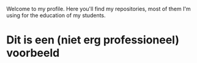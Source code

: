 Welcome to my profile. Here you'll find my repositories, most of them I'm using for the education of my students.

# Dit is een (niet erg professioneel) voorbeeld